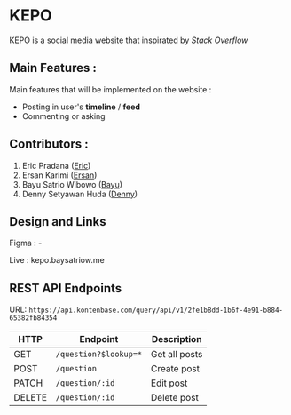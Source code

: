 # KEPO

KEPO is a social media website that inspirated by _Stack Overflow_

## Main Features :

Main features that will be implemented on the website :

- Posting in user's **timeline** / **feed**
- Commenting or asking

## Contributors :

1. Eric Pradana ([Eric](https://github.com/ericprd))
2. Ersan Karimi ([Ersan](https://github.com/ersankarimi))
3. Bayu Satrio Wibowo ([Bayu](https://github.com/baysatriow))
4. Denny Setyawan Huda ([Denny](https://github.com/dennyshuda))

## Design and Links

Figma : -

Live : kepo.baysatriow.me

## REST API Endpoints

URL: `https://api.kontenbase.com/query/api/v1/2fe1b8dd-1b6f-4e91-b884-65382fb84354`

| HTTP   | Endpoint              | Description   |
| ------ | --------------------- | ------------- |
| GET    | `/question?$lookup=*` | Get all posts |
| POST   | `/question`           | Create post   |
| PATCH  | `/question/:id`       | Edit post     |
| DELETE | `/question/:id`       | Delete post   |
